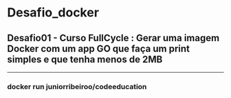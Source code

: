 # Desafio_docker
## Desafio01 - Curso FullCycle : Gerar uma imagem Docker com um app GO que faça um print simples e que tenha menos de 2MB
---

### docker run juniorribeiroo/codeeducation
